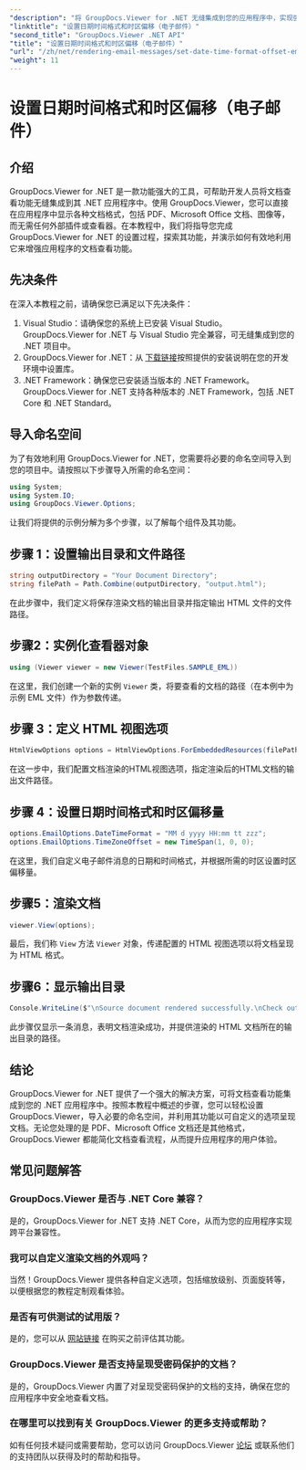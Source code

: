```yaml
---
"description": "将 GroupDocs.Viewer for .NET 无缝集成到您的应用程序中，实现强大的文档查看功能。通过可自定义的选项提升用户体验。"
"linktitle": "设置日期时间格式和时区偏移（电子邮件）"
"second_title": "GroupDocs.Viewer .NET API"
"title": "设置日期时间格式和时区偏移（电子邮件）"
"url": "/zh/net/rendering-email-messages/set-date-time-format-offset-email/"
"weight": 11
---
```


# 设置日期时间格式和时区偏移（电子邮件）


## 介绍
GroupDocs.Viewer for .NET 是一款功能强大的工具，可帮助开发人员将文档查看功能无缝集成到其 .NET 应用程序中。使用 GroupDocs.Viewer，您可以直接在应用程序中显示各种文档格式，包括 PDF、Microsoft Office 文档、图像等，而无需任何外部插件或查看器。在本教程中，我们将指导您完成 GroupDocs.Viewer for .NET 的设置过程，探索其功能，并演示如何有效地利用它来增强应用程序的文档查看功能。
## 先决条件
在深入本教程之前，请确保您已满足以下先决条件：
1. Visual Studio：请确保您的系统上已安装 Visual Studio。GroupDocs.Viewer for .NET 与 Visual Studio 完全兼容，可无缝集成到您的 .NET 项目中。
2. GroupDocs.Viewer for .NET：从 [下载链接](https://releases.groupdocs.com/viewer/net/)按照提供的安装说明在您的开发环境中设置库。
3. .NET Framework：确保您已安装适当版本的 .NET Framework。GroupDocs.Viewer for .NET 支持各种版本的 .NET Framework，包括 .NET Core 和 .NET Standard。

## 导入命名空间
为了有效地利用 GroupDocs.Viewer for .NET，您需要将必要的命名空间导入到您的项目中。请按照以下步骤导入所需的命名空间：

```csharp
using System;
using System.IO;
using GroupDocs.Viewer.Options;
```


让我们将提供的示例分解为多个步骤，以了解每个组件及其功能。
## 步骤 1：设置输出目录和文件路径
```csharp
string outputDirectory = "Your Document Directory";
string filePath = Path.Combine(outputDirectory, "output.html");
```
在此步骤中，我们定义将保存渲染文档的输出目录并指定输出 HTML 文件的文件路径。
## 步骤2：实例化查看器对象
```csharp
using (Viewer viewer = new Viewer(TestFiles.SAMPLE_EML))
```
在这里，我们创建一个新的实例 `Viewer` 类，将要查看的文档的路径（在本例中为示例 EML 文件）作为参数传递。
## 步骤 3：定义 HTML 视图选项
```csharp
HtmlViewOptions options = HtmlViewOptions.ForEmbeddedResources(filePath);
```
在这一步中，我们配置文档渲染的HTML视图选项，指定渲染后的HTML文档的输出文件路径。
## 步骤 4：设置日期时间格式和时区偏移量
```csharp
options.EmailOptions.DateTimeFormat = "MM d yyyy HH:mm tt zzz";
options.EmailOptions.TimeZoneOffset = new TimeSpan(1, 0, 0);
```
在这里，我们自定义电子邮件消息的日期和时间格式，并根据所需的时区设置时区偏移量。
## 步骤5：渲染文档
```csharp
viewer.View(options);
```
最后，我们称 `View` 方法 `Viewer` 对象，传递配置的 HTML 视图选项以将文档呈现为 HTML 格式。
## 步骤6：显示输出目录
```csharp
Console.WriteLine($"\nSource document rendered successfully.\nCheck output in {outputDirectory}.");
```
此步骤仅显示一条消息，表明文档渲染成功，并提供渲染的 HTML 文档所在的输出目录的路径。

## 结论
GroupDocs.Viewer for .NET 提供了一个强大的解决方案，可将文档查看功能集成到您的 .NET 应用程序中。按照本教程中概述的步骤，您可以轻松设置 GroupDocs.Viewer，导入必要的命名空间，并利用其功能以可自定义的选项呈现文档。无论您处理的是 PDF、Microsoft Office 文档还是其他格式，GroupDocs.Viewer 都能简化文档查看流程，从而提升应用程序的用户体验。
## 常见问题解答
### GroupDocs.Viewer 是否与 .NET Core 兼容？
是的，GroupDocs.Viewer for .NET 支持 .NET Core，从而为您的应用程序实现跨平台兼容性。
### 我可以自定义渲染文档的外观吗？
当然！GroupDocs.Viewer 提供各种自定义选项，包括缩放级别、页面旋转等，以便根据您的教程定制观看体验。
### 是否有可供测试的试用版？
是的，您可以从 [网站链接](https://releases.groupdocs.com/viewer/net/) 在购买之前评估其功能。
### GroupDocs.Viewer 是否支持呈现受密码保护的文档？
是的，GroupDocs.Viewer 内置了对呈现受密码保护的文档的支持，确保在您的应用程序中安全地查看文档。
### 在哪里可以找到有关 GroupDocs.Viewer 的更多支持或帮助？
如有任何技术疑问或需要帮助，您可以访问 GroupDocs.Viewer [论坛](https://forum.groupdocs.com/c/viewer/9) 或联系他们的支持团队以获得及时的帮助和指导。